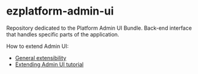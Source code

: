 # ezplatform-admin-ui
Repository dedicated to the Platform Admin UI Bundle. Back-end interface that handles specific parts of the application.

How to extend Admin UI:
- [General extensibility](https://doc.ezplatform.com/en/latest/guide/extending_ez_platform/)
- [Extending Admin UI tutorial](https://doc.ezplatform.com/en/latest/tutorials/extending_admin_ui/extending_admin_ui/)
